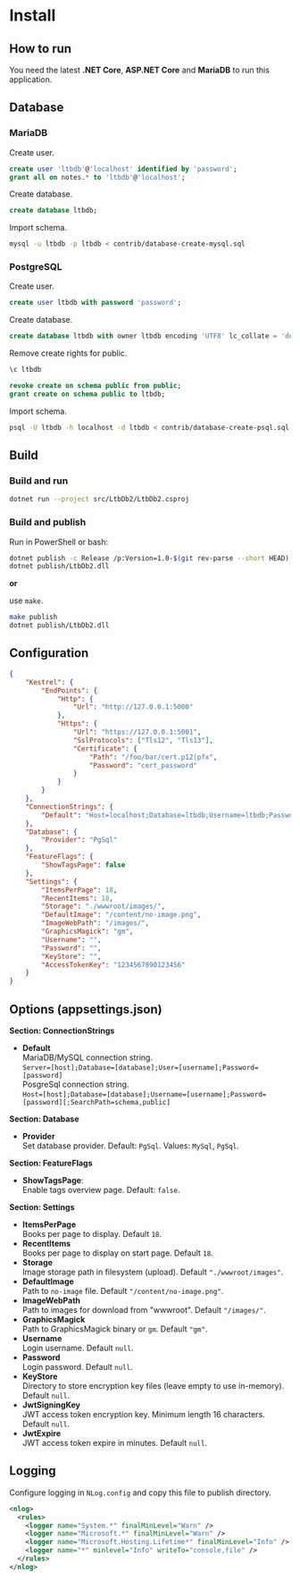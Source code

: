 # Install

## How to run

You need the latest **.NET Core**, **ASP.NET Core** and **MariaDB** to run this application.

## Database

### MariaDB

Create user.

```sql
create user 'ltbdb'@'localhost' identified by 'password';
grant all on notes.* to 'ltbdb'@'localhost';
```

Create database.

```sql
create database ltbdb;
```

Import schema.

```sh
mysql -u ltbdb -p ltbdb < contrib/database-create-mysql.sql
```

### PostgreSQL

Create user.

```sql
create user ltbdb with password 'password';
```

Create database.

```sql
create database ltbdb with owner ltbdb encoding 'UTF8' lc_collate = 'de_DE.UTF-8' lc_ctype = 'de_DE.UTF-8' template template0;
```

Remove create rights for public.

```sql
\c ltbdb

revoke create on schema public from public; 
grant create on schema public to ltbdb;
```

Import schema.

```sh
psql -U ltbdb -h localhost -d ltbdb < contrib/database-create-psql.sql 
```

## Build

### Build and run

```sh
dotnet run --project src/LtbDb2/LtbDb2.csproj
```

### Build and publish

Run in PowerShell or bash:

```sh
dotnet publish -c Release /p:Version=1.0-$(git rev-parse --short HEAD) -o publish src/LtbDb2
dotnet publish/LtbDb2.dll
```

**or**

use `make`.

```sh
make publish
dotnet publish/LtbDb2.dll
```

## Configuration

```json
{
    "Kestrel": {
        "EndPoints": {
            "Http": {
                "Url": "http://127.0.0.1:5000"
            },
            "Https": {
                "Url": "https://127.0.0.1:5001",
                "SslProtocols": ["Tls12", "Tls13"],
                "Certificate": {
                    "Path": "/foo/bar/cert.p12|pfx",
                    "Password": "cert_password"
                }
            }
        }
    },
    "ConnectionStrings": {
        "Default": "Host=localhost;Database=ltbdb;Username=ltbdb;Password=ltbdb"
    },
    "Database": {
        "Provider": "PgSql"
    },
    "FeatureFlags": {
        "ShowTagsPage": false
    },
    "Settings": {
        "ItemsPerPage": 18,
        "RecentItems": 18,
        "Storage": "./wwwroot/images/",
        "DefaultImage": "/content/no-image.png",
        "ImageWebPath": "/images/",
        "GraphicsMagick": "gm",
        "Username": "",
        "Password": "",
        "KeyStore": "",
        "AccessTokenKey": "1234567890123456"
    }
}
```

## Options (appsettings.json)

**Section: ConnectionStrings**

* **Default**  
MariaDB/MySQL connection string.  
`Server=[host];Database=[database];User=[username];Password=[password]`  
PosgreSql connection string.  
`Host=[host];Database=[database];Username=[username];Password=[password][;SearchPath=schema,public]`

**Section: Database**

* **Provider**  
Set database provider. Default: `PgSql`. Values: `MySql`, `PgSql`.

**Section: FeatureFlags**

* **ShowTagsPage**:  
Enable tags overview page. Default: `false`.

**Section: Settings**

* **ItemsPerPage**  
Books per page to display.  Default `18`.
* **RecentItems**  
Books per page to display on start page.  Default `18`.
* **Storage**  
Image storage path in filesystem (upload). Default `"./wwwroot/images"`.
* **DefaultImage**  
Path to `no-image` file. Default `"/content/no-image.png"`.
* **ImageWebPath**  
Path to images for download from "wwwroot". Default `"/images/"`.
* **GraphicsMagick**  
Path to GraphicsMagick binary or `gm`. Default `"gm"`.
* **Username**  
Login username. Default `null`.
* **Password**  
Login password. Default `null`.
* **KeyStore**  
Directory to store encryption key files (leave empty to use in-memory). Default `null`.
* **JwtSigningKey**  
JWT access token encryption key. Minimum length 16 characters. Default `null`.
* **JwtExpire**  
JWT access token expire in minutes. Default `null`.

## Logging

Configure logging in `NLog.config` and copy this file to publish directory. 

```xml
<nlog>
  <rules>
    <logger name="System.*" finalMinLevel="Warn" />
    <logger name="Microsoft.*" finalMinLevel="Warn" />
    <logger name="Microsoft.Hosting.Lifetime*" finalMinLevel="Info" />
    <logger name="*" minlevel="Info" writeTo="console,file" />
  </rules>
</nlog>
```